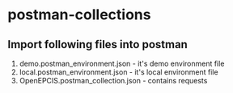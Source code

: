 # postman-collections

## Import following files into postman

1. demo.postman_environment.json - it's demo environment file 
2. local.postman_environment.json - it's local environment file
3. OpenEPCIS.postman_collection.json - contains requests
